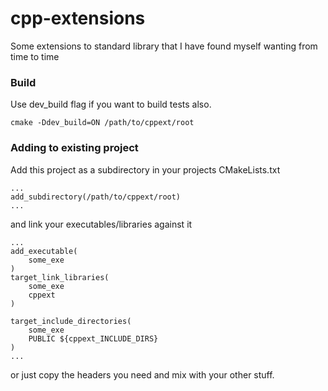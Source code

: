 # cpp-extensions
Some extensions to standard library that I have found myself wanting from time to time

### Build
Use dev_build flag if you want to build tests also.
```
cmake -Ddev_build=ON /path/to/cppext/root
```

### Adding to existing project
Add this project as a subdirectory in your projects CMakeLists.txt
```
...
add_subdirectory(/path/to/cppext/root)
...
```
and link your executables/libraries against it
```
...
add_executable(
    some_exe
)
target_link_libraries(
    some_exe
    cppext
)

target_include_directories(
    some_exe
    PUBLIC ${cppext_INCLUDE_DIRS}
)
...
```
or just copy the headers you need and mix with your other stuff.

